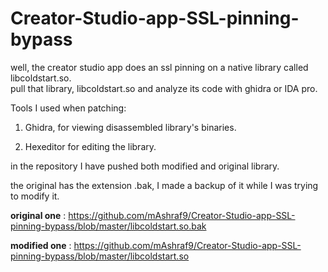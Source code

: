 # Creator-Studio-app-SSL-pinning-bypass
well, the creator studio app does an ssl pinning on a native library called libcoldstart.so.  
pull that library, libcoldstart.so and analyze its code with ghidra or IDA pro.

Tools I used when patching:

1. Ghidra, for viewing disassembled library's binaries.

2. Hexeditor for editing the library.

in the repository I have pushed both modified and original library.

the original has the extension .bak, I made a backup of it while I was trying to modify it.

**original one** : https://github.com/mAshraf9/Creator-Studio-app-SSL-pinning-bypass/blob/master/libcoldstart.so.bak

**modified one** : https://github.com/mAshraf9/Creator-Studio-app-SSL-pinning-bypass/blob/master/libcoldstart.so

